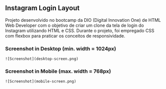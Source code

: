 ## Instagram Login Layout

Projeto desenvolvido no bootcamp da DIO (Digital Innovation One) de HTML Web Developer com o objetivo de criar um clone da tela de login do Instagram utilizando HTML e CSS. Durante o projeto, foi empregado CSS com flexbox para praticar os conceitos de responsividade.

### Screenshot in Desktop (min. width = 1024px)

```git
![Screenshot](desktop-screen.png)
```

### Screenshot in Mobile (max. width = 768px)

```git
![Screenshot](mobile-screen.png)
```

